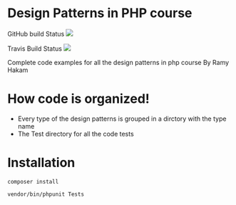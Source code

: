 # Design Patterns in PHP course
GitHub build Status
![](https://github.com/RamyHakam/DesignPatternsCourse//workflows/build/badge.svg)

Travis Build Status
![](https://app.travis-ci.com/RamyHakam/DesignPatternsCourse.svg?branch=master)


Complete code examples for  all the design patterns in php course By Ramy Hakam

# How code is organized!

  - Every type of the design patterns  is grouped in a dirctory with the type name 
  - The Test directory for all the code tests

# Installation

`composer install`

`vendor/bin/phpunit Tests`
